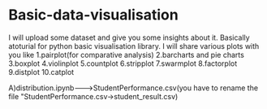 # Basic-data-visualisation

I will upload some dataset and give you some insights about it.
Basically atoturial for python basic visualisation library.
I will share various plots with you like
1.pairplot(for comparative analysis)
2.barcharts and pie charts
3.boxplot
4.violinplot
5.countplot
6.stripplot
7.swarmplot
8.factorplot
9.distplot
10.catplot


A)distribution.ipynb--->StudentPerformance.csv(you have to rename the file "StudentPerformance.csv->student_result.csv)
